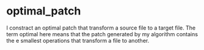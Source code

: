 # optimal_patch
I constract an optimal patch that transform a source file to a target file. The term optimal here means that the patch generated by my algorithm contains the e smallest operations that transform a file to another.
